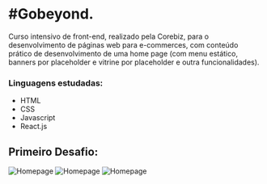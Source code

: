 # #Gobeyond.

Curso intensivo de front-end, realizado pela Corebiz, para o desenvolvimento de páginas web para e-commerces, com conteúdo prático de desenvolvimento de uma home page (com menu estático, banners por placeholder e vitrine por placeholder e outra funcionalidades).

### Linguagens estudadas:
- HTML
- CSS
- Javascript
- React.js 

## Primeiro Desafio:
![Homepage](https://i.imgur.com/4A8Xykd.png "Início")
![Homepage](https://i.imgur.com/oOZy3L2.png "Carrossel")
![Homepage](https://i.imgur.com/C71T701.png "Contato")

